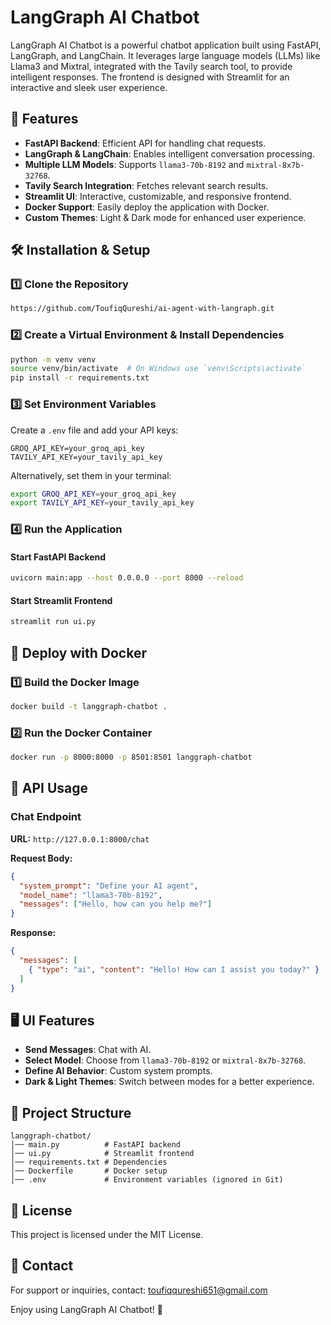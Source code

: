 # LangGraph AI Chatbot

LangGraph AI Chatbot is a powerful chatbot application built using FastAPI, LangGraph, and LangChain. It leverages large language models (LLMs) like Llama3 and Mixtral, integrated with the Tavily search tool, to provide intelligent responses. The frontend is designed with Streamlit for an interactive and sleek user experience.

## 🚀 Features

- **FastAPI Backend**: Efficient API for handling chat requests.
- **LangGraph & LangChain**: Enables intelligent conversation processing.
- **Multiple LLM Models**: Supports `llama3-70b-8192` and `mixtral-8x7b-32768`.
- **Tavily Search Integration**: Fetches relevant search results.
- **Streamlit UI**: Interactive, customizable, and responsive frontend.
- **Docker Support**: Easily deploy the application with Docker.
- **Custom Themes**: Light & Dark mode for enhanced user experience.

## 🛠️ Installation & Setup

### 1️⃣ Clone the Repository

```sh
https://github.com/ToufiqQureshi/ai-agent-with-langraph.git
```

### 2️⃣ Create a Virtual Environment & Install Dependencies

```sh
python -m venv venv
source venv/bin/activate  # On Windows use `venv\Scripts\activate`
pip install -r requirements.txt
```

### 3️⃣ Set Environment Variables

Create a `.env` file and add your API keys:

```
GROQ_API_KEY=your_groq_api_key
TAVILY_API_KEY=your_tavily_api_key
```

Alternatively, set them in your terminal:

```sh
export GROQ_API_KEY=your_groq_api_key
export TAVILY_API_KEY=your_tavily_api_key
```

### 4️⃣ Run the Application

#### Start FastAPI Backend

```sh
uvicorn main:app --host 0.0.0.0 --port 8000 --reload
```

#### Start Streamlit Frontend

```sh
streamlit run ui.py
```

## 🐳 Deploy with Docker

### 1️⃣ Build the Docker Image

```sh
docker build -t langgraph-chatbot .
```

### 2️⃣ Run the Docker Container

```sh
docker run -p 8000:8000 -p 8501:8501 langgraph-chatbot
```

## 🔧 API Usage

### Chat Endpoint

**URL:** `http://127.0.0.1:8000/chat`

**Request Body:**

```json
{
  "system_prompt": "Define your AI agent",
  "model_name": "llama3-70b-8192",
  "messages": ["Hello, how can you help me?"]
}
```

**Response:**

```json
{
  "messages": [
    { "type": "ai", "content": "Hello! How can I assist you today?" }
  ]
}
```

## 🖥️ UI Features

- **Send Messages**: Chat with AI.
- **Select Model**: Choose from `llama3-70b-8192` or `mixtral-8x7b-32768`.
- **Define AI Behavior**: Custom system prompts.
- **Dark & Light Themes**: Switch between modes for a better experience.

## 📜 Project Structure

```
langgraph-chatbot/
│── main.py          # FastAPI backend
│── ui.py            # Streamlit frontend
│── requirements.txt # Dependencies
│── Dockerfile       # Docker setup
│── .env             # Environment variables (ignored in Git)
```

## 📜 License

This project is licensed under the MIT License.

## 📩 Contact

For support or inquiries, contact: [toufiqqureshi651@gmail.com](mailto\:toufiqqureshi651@gmail.com)

Enjoy using LangGraph AI Chatbot! 🎉

